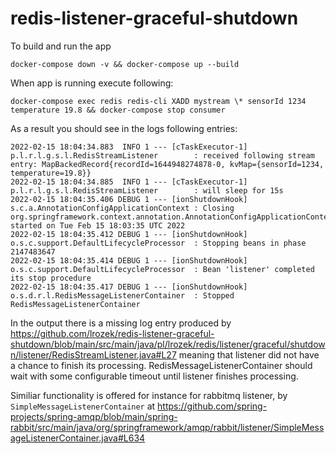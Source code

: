 # redis-listener-graceful-shutdown

To build and run the app

```shell
docker-compose down -v && docker-compose up --build
```

When app is running execute following:

```shell
docker-compose exec redis redis-cli XADD mystream \* sensorId 1234 temperature 19.8 && docker-compose stop consumer
```


As a result you should see in the logs following entries:
```
2022-02-15 18:04:34.883  INFO 1 --- [cTaskExecutor-1] p.l.r.l.g.s.l.RedisStreamListener        : received following stream entry: MapBackedRecord{recordId=1644948274878-0, kvMap={sensorId=1234, temperature=19.8}}
2022-02-15 18:04:34.885  INFO 1 --- [cTaskExecutor-1] p.l.r.l.g.s.l.RedisStreamListener        : will sleep for 15s
2022-02-15 18:04:35.406 DEBUG 1 --- [ionShutdownHook] s.c.a.AnnotationConfigApplicationContext : Closing org.springframework.context.annotation.AnnotationConfigApplicationContext@503f91c3, started on Tue Feb 15 18:03:35 UTC 2022
2022-02-15 18:04:35.412 DEBUG 1 --- [ionShutdownHook] o.s.c.support.DefaultLifecycleProcessor  : Stopping beans in phase 2147483647
2022-02-15 18:04:35.414 DEBUG 1 --- [ionShutdownHook] o.s.c.support.DefaultLifecycleProcessor  : Bean 'listener' completed its stop procedure
2022-02-15 18:04:35.417 DEBUG 1 --- [ionShutdownHook] o.s.d.r.l.RedisMessageListenerContainer  : Stopped RedisMessageListenerContainer
```

In the output there is a missing log entry produced by https://github.com/lrozek/redis-listener-graceful-shutdown/blob/main/src/main/java/pl/lrozek/redis/listener/graceful/shutdown/listener/RedisStreamListener.java#L27 meaning that listener did not have a chance to finish its processing. RedisMessageListenerContainer should wait with some configurable timeout until listener finishes processing.

Similiar functionality is offered for instance for rabbitmq listener, by `SimpleMessageListenerContainer` at https://github.com/spring-projects/spring-amqp/blob/main/spring-rabbit/src/main/java/org/springframework/amqp/rabbit/listener/SimpleMessageListenerContainer.java#L634
